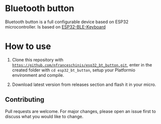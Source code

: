 # Bluetooth button
Bluetooth button is a full configurable device based on ESP32 microcontroller.
Is based on [ESP32-BLE-Keyboard](https://github.com/T-vK/ESP32-BLE-Keyboard)

# How to use
1. Clone this repository with <code>https://github.com/nfranceschinis/esp32_bt_button.git</code>, enter in the created folder with <code>cd esp32_bt_button</code>, setup your Platformio environment and compile.

2. Download latest version from releases section and flash it in your micro.

## Contributing
Pull requests are welcome. For major changes, please open an issue first to discuss what you would like to change.